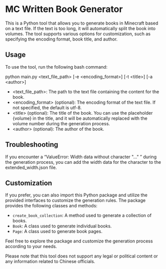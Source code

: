 # MC Written Book Generator

This is a Python tool that allows you to generate books in Minecraft based on a text file. If the text is too long, it will automatically split the book into volumes. The tool supports various options for customization, such as specifying the encoding format, book title, and author.

## Usage

To use the tool, run the following bash command:

python main.py &lt;text_file_path&gt; [-e &lt;encoding_format&gt;] [-t &lt;title&gt;] [-a &lt;author&gt;]

- &lt;text_file_path&gt;: The path to the text file containing the content for the book.
- &lt;encoding_format&gt; (optional): The encoding format of the text file. If not specified, the default is utf-8.
- &lt;title&gt; (optional): The title of the book. You can use the placeholder {volume} in the title, and it will be automatically replaced with the volume number during the generation process.
- &lt;author&gt; (optional): The author of the book.

## Troubleshooting

If you encounter a “ValueError: Width data without character "..." ” during the generation process, you can add the width data for the character to the extended_width.json file.

## Customization

If you prefer, you can also import this Python package and utilize the provided interfaces to customize the generation rules. The package provides the following classes and methods:

- `create_book_collection`: A method used to generate a collection of books.
- `Book`: A class used to generate individual books.
- `Page`: A class used to generate book pages.

Feel free to explore the package and customize the generation process according to your needs.

Please note that this tool does not support any legal or political content or any information related to Chinese officials.

